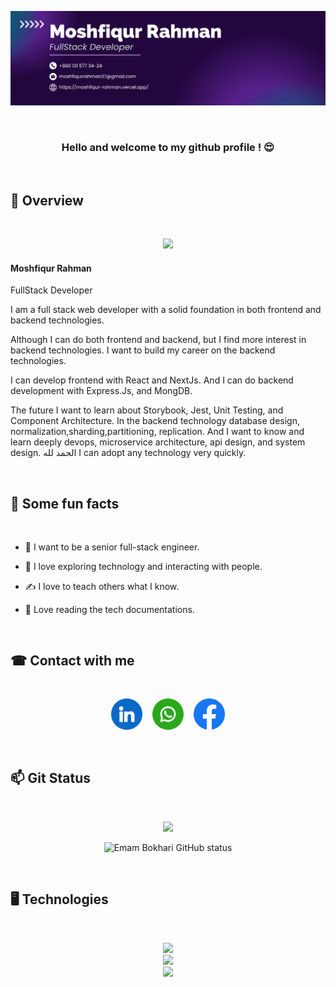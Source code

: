 ![github banner image](assets/Banner-Moshfiqur-Rahman.png)

<br/>

<div align="center" >

### Hello and welcome to my github profile ! 😍

</div>

<br/>

## 👀 Overview

<br/>

<p align="center">
  <img src="https://readme-typing-svg.herokuapp.com?center=true&width=440&lines=FullStack Developer;Frontend Developer;Backend Developer">
</p>

#### Moshfiqur Rahman

<p>FullStack Developer</p>

<p>
I am a full stack web developer with a solid foundation in both frontend and backend technologies.

Although I can do both frontend and backend, but I find more interest in backend technologies. I want to build my career on the backend technologies.

I can develop frontend with React and NextJs. And I can do backend development with Express.Js, and MongDB.

The future I want to learn about Storybook, Jest, Unit Testing, and Component Architecture. In the backend technology database design, normalization,sharding,partitioning, replication. And I want to know and learn deeply devops, microservice architecture, api design, and system design. الحمد لله I can adopt any technology very quickly.

</p>

<br/>

## 🎉 Some fun facts

<br/>

- 🌱 I want to be a senior full-stack engineer.

- 🧨 I love exploring technology and interacting with people.

- ✍ I love to teach others what I know.

- 📑 Love reading the tech documentations.

<br/>

## ☎ Contact with me

<br/>

[<p align="center" ><img width="50"  height="50" src="./assets/linkedin.png">](https://www.linkedin.com/in/moshfiqur-rahman-emam-bokhari)&nbsp;&nbsp;&nbsp;
[<img height="50" width="50" src="./assets/whatsapp.png">](https://wa.me/8801315773424)&nbsp;&nbsp;&nbsp;
[<img width="50" height="50" src="./assets/facebook.png"></p>](https://www.facebook.com/emambokhari99)

<br/>

## 📫 Git Status

<br/>

<p align="center" >
<img  src="https://github-readme-streak-stats.herokuapp.com?user=Emam-Bokhari&theme=react&border=1&background=0D1117&stroke=0D1117&fire=00aeff&sideLabels=03aef2&currStreakNum=2dde98&ring=00aeff&currStreakLabel=2dde98&sideNums=00a1d6" />
</p>

<p align="center">
  <img width="60%" src="https://github-readme-stats.vercel.app/api?username=Emam-Bokhari&show_icons=true&include_all_commits=true&theme=algolia&hide_border=true" alt="Emam Bokhari GitHub status" />
</p>

<br/>

## 🖥 Technologies

<br/>

<p align="center">
  <a href="https://skillicons.dev">
    <img  src="https://skillicons.dev/icons?i=js,typescript,react,nextjs,redux,mui,tailwindcss" />
    <br/>
    <img  src="https://skillicons.dev/icons?i=nodejs,expressjs,mongodb,html,css" />
    <br/>
    <img  src="https://skillicons.dev/icons?i=git,github,postman,vscode" />
   
  </a>
</p>

<br/>
